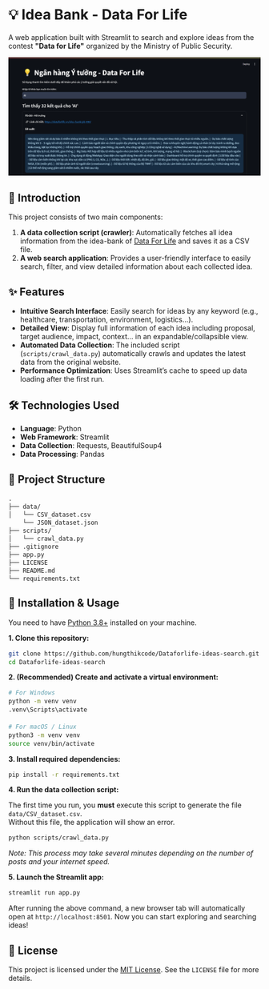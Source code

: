 # 💡 Idea Bank - Data For Life

A web application built with Streamlit to search and explore ideas from the contest **"Data for Life"** organized by the Ministry of Public Security.

![App Demo](demo.png)

## 📌 Introduction

This project consists of two main components:
1.  **A data collection script (crawler)**: Automatically fetches all idea information from the idea-bank of [Data For Life](https://dataforlife.vn/idea-bank/) and saves it as a CSV file.  
2.  **A web search application**: Provides a user-friendly interface to easily search, filter, and view detailed information about each collected idea.

## ✨ Features

-   **Intuitive Search Interface**: Easily search for ideas by any keyword (e.g., healthcare, transportation, environment, logistics...).  
-   **Detailed View**: Display full information of each idea including proposal, target audience, impact, context… in an expandable/collapsible view.  
-   **Automated Data Collection**: The included script (`scripts/crawl_data.py`) automatically crawls and updates the latest data from the original website.  
-   **Performance Optimization**: Uses Streamlit’s cache to speed up data loading after the first run.  

## 🛠️ Technologies Used

-   **Language**: Python  
-   **Web Framework**: Streamlit  
-   **Data Collection**: Requests, BeautifulSoup4  
-   **Data Processing**: Pandas  

## 📁 Project Structure

```
.
├── data/                  
│   └── CSV_dataset.csv
    └── JSON_dataset.json
├── scripts/
│   └── crawl_data.py      
├── .gitignore            
├── app.py                 
├── LICENSE               
├── README.md              
└── requirements.txt       
```

## 🚀 Installation & Usage

You need to have [Python 3.8+](https://www.python.org/downloads/) installed on your machine.

**1. Clone this repository:**

```bash
git clone https://github.com/hungthikcode/Dataforlife-ideas-search.git
cd Dataforlife-ideas-search
```

**2. (Recommended) Create and activate a virtual environment:**

```bash
# For Windows
python -m venv venv
.venv\Scripts\activate

# For macOS / Linux
python3 -m venv venv
source venv/bin/activate
```

**3. Install required dependencies:**

```bash
pip install -r requirements.txt
```

**4. Run the data collection script:**

The first time you run, you **must** execute this script to generate the file `data/CSV_dataset.csv`.  
Without this file, the application will show an error.

```bash
python scripts/crawl_data.py
```
*Note: This process may take several minutes depending on the number of posts and your internet speed.*  

**5. Launch the Streamlit app:**

```bash
streamlit run app.py
```

After running the above command, a new browser tab will automatically open at `http://localhost:8501`. Now you can start exploring and searching ideas!  

## 📄 License

This project is licensed under the [MIT License](LICENSE). See the `LICENSE` file for more details.
